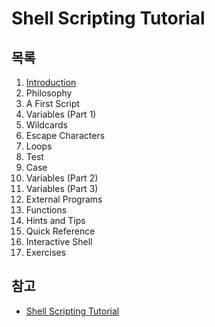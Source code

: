 # Shell Scripting Tutorial

## 목록
1. [Introduction](./1_Introduction/)
2. Philosophy
3. A First Script
4. Variables (Part 1)
5. Wildcards
6. Escape Characters
7. Loops
8. Test
9. Case
10. Variables (Part 2)
11. Variables (Part 3)
12. External Programs
13. Functions
14. Hints and Tips
15. Quick Reference
16. Interactive Shell
17. Exercises

## 참고
- [Shell Scripting Tutorial](https://www.shellscript.sh/)